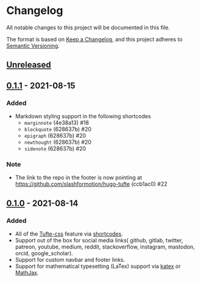 # Changelog
All notable changes to this project will be documented in this file.

The format is based on [Keep a Changelog](https://keepachangelog.com/en/1.0.0/),
and this project adheres to [Semantic Versioning](https://semver.org/spec/v2.0.0.html).

## [Unreleased]

## [0.1.1] - 2021-08-15
### Added
- Markdown styling support in the following shortcodes 
    - `marginnote` (4e38a13) #18
    - `blockquote` (628637b) #20
    - `epigraph` (628637b) #20
    - `newthought` (628637b) #20
    - `sidenote` (628637b) #20

### Note
- The link to the repo in the footer is now pointing at https://github.com/slashformotion/hugo-tufte (ccb1ac0) #22
## [0.1.0] - 2021-08-14
### Added
- All of the [Tufte-css](https://github.com/edwardtufte/tufte-css) feature via [shortcodes](https://github.com/slashformotion/hugo-tufte#shortcodes). 
- Support out of the box for social media links( github, gitlab, twitter, patreon, youtube, medium, reddit, stackoverflow, instagram, mastodon, orcid, google_scholar).
- Support for custom navbar and footer links.
- Support for  mathematical typesetting (LaTex) support via [katex](https://katex.org/) or [MathJax](https://www.mathjax.org). 

[Unreleased]: https://github.com/slashformotion/hugo-tufte/compare/v0.1.1...HEAD
[0.1.1]: https://github.com/slashformotion/hugo-tufte/releases/tag/v0.1.1
[0.1.0]: https://github.com/slashformotion/hugo-tufte/releases/tag/v0.1.0